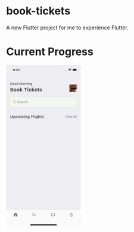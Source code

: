 # book-tickets

A new Flutter project for me to experience Flutter. 

# Current Progress
<img src="assets/product/1.png" width="200">
